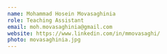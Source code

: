 ```yaml
---
name: Mohammad Hosein Movasaghinia
role: Teaching Assistant
email: moh.movasaghinia@gmail.com
website: https://www.linkedin.com/in/mmovasaghi/
photo: movasaghinia.jpg
---
```

